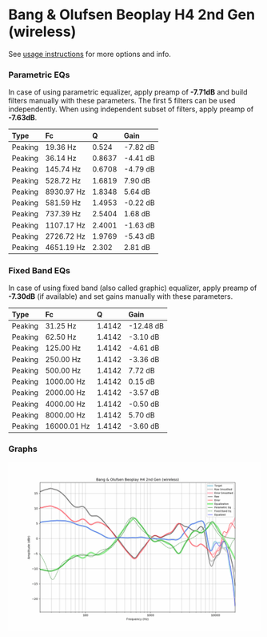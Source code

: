 # Bang & Olufsen Beoplay H4 2nd Gen (wireless)
See [usage instructions](https://github.com/jaakkopasanen/AutoEq#usage) for more options and info.

### Parametric EQs
In case of using parametric equalizer, apply preamp of **-7.71dB** and build filters manually
with these parameters. The first 5 filters can be used independently.
When using independent subset of filters, apply preamp of **-7.63dB**.

| Type    | Fc         |      Q | Gain     |
|:--------|:-----------|:-------|:---------|
| Peaking | 19.36 Hz   | 0.524  | -7.82 dB |
| Peaking | 36.14 Hz   | 0.8637 | -4.41 dB |
| Peaking | 145.74 Hz  | 0.6708 | -4.79 dB |
| Peaking | 528.72 Hz  | 1.6819 | 7.90 dB  |
| Peaking | 8930.97 Hz | 1.8348 | 5.64 dB  |
| Peaking | 581.59 Hz  | 1.4953 | -0.22 dB |
| Peaking | 737.39 Hz  | 2.5404 | 1.68 dB  |
| Peaking | 1107.17 Hz | 2.4001 | -1.63 dB |
| Peaking | 2726.72 Hz | 1.9769 | -5.43 dB |
| Peaking | 4651.19 Hz | 2.302  | 2.81 dB  |

### Fixed Band EQs
In case of using fixed band (also called graphic) equalizer, apply preamp of **-7.30dB**
(if available) and set gains manually with these parameters.

| Type    | Fc          |      Q | Gain      |
|:--------|:------------|:-------|:----------|
| Peaking | 31.25 Hz    | 1.4142 | -12.48 dB |
| Peaking | 62.50 Hz    | 1.4142 | -3.10 dB  |
| Peaking | 125.00 Hz   | 1.4142 | -4.61 dB  |
| Peaking | 250.00 Hz   | 1.4142 | -3.36 dB  |
| Peaking | 500.00 Hz   | 1.4142 | 7.72 dB   |
| Peaking | 1000.00 Hz  | 1.4142 | 0.15 dB   |
| Peaking | 2000.00 Hz  | 1.4142 | -3.57 dB  |
| Peaking | 4000.00 Hz  | 1.4142 | -0.50 dB  |
| Peaking | 8000.00 Hz  | 1.4142 | 5.70 dB   |
| Peaking | 16000.01 Hz | 1.4142 | -3.60 dB  |

### Graphs
![](./Bang%20&%20Olufsen%20Beoplay%20H4%202nd%20Gen%20(wireless).png)